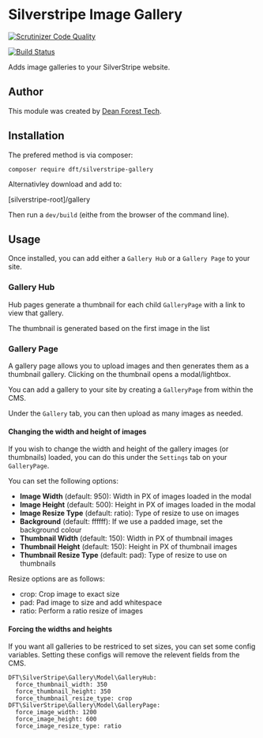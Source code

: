 # Silverstripe Image Gallery

[![Scrutinizer Code Quality](https://scrutinizer-ci.com/g/i-lateral/silverstripe-gallery/badges/quality-score.png?b=2)](https://scrutinizer-ci.com/g/i-lateral/silverstripe-gallery/?branch=2)

[![Build Status](https://scrutinizer-ci.com/g/i-lateral/silverstripe-gallery/badges/build.png?b=2)](https://scrutinizer-ci.com/g/i-lateral/silverstripe-gallery/build-status/2)

Adds image galleries to your SilverStripe website.

## Author

This module was created by [Dean Forest Tech](https://dean-forest-tech.uk).

## Installation

The prefered method is via composer:

    composer require dft/silverstripe-gallery

Alternativley download and add to:

[silverstripe-root]/gallery

Then run a `dev/build` (eithe from the browser of the command line).

## Usage

Once installed, you can add either a `Gallery Hub` or a `Gallery Page` to your site.

### Gallery Hub

Hub pages generate a thumbnail for each child `GalleryPage` with a link to view that gallery.

The thumbnail is generated based on the first image in the list

### Gallery Page

A gallery page allows you to upload images and then generates them as a thumbnail
gallery. Clicking on the thumbnail opens a modal/lightbox.

You can add a gallery to your site by creating a `GalleryPage` from within the CMS.

Under the `Gallery` tab, you can then upload as many images as needed.

#### Changing the width and height of images

If you wish to change the width and height of the gallery images (or thumbnails) loaded,
you can do this under the `Settings` tab on your `GalleryPage`.

You can set the following options:

* **Image Width** (default: 950): Width in PX of images loaded in the modal
* **Image Height** (default: 500): Height in PX of images loaded in the modal
* **Image Resize Type** (default: ratio): Type of resize to use on images
* **Background** (default: ffffff): If we use a padded image, set the background colour
* **Thumbnail Width** (default: 150): Width in PX of thumbnail images
* **Thumbnail Height** (default: 150): Height in PX of thumbnail images
* **Thumbnail Resize Type** (default: pad): Type of resize to use on thumbnails

Resize options are as follows:

* crop: Crop image to exact size
* pad: Pad image to size and add whitespace
* ratio: Perform a ratio resize of images

#### Forcing the widths and heights ####

If you want all galleries to be restriced to set sizes, you can set some config variables.
Setting these configs will remove the relevent fields from the CMS.

```
DFT\SilverStripe\Gallery\Model\GalleryHub:
  force_thumbnail_width: 350
  force_thumbnail_height: 350
  force_thumbnail_resize_type: crop
DFT\SilverStripe\Gallery\Model\GalleryPage:
  force_image_width: 1200
  force_image_height: 600
  force_image_resize_type: ratio
```
